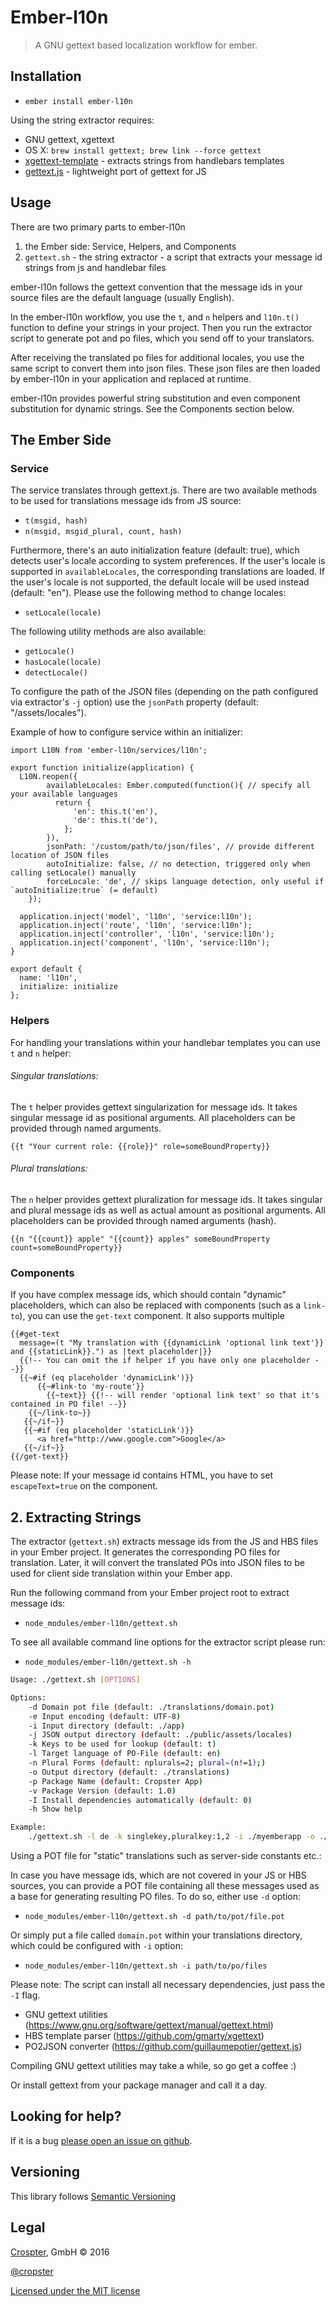 # Ember-l10n

> A GNU gettext based localization workflow for ember.

## Installation

* `ember install ember-l10n`

Using the string extractor requires:

* GNU gettext, xgettext
*  OS X: `brew install gettext; brew link --force gettext`
* [xgettext-template](https://www.npmjs.com/package/xgettext-template) - extracts strings from handlebars templates
* [gettext.js](https://www.npmjs.com/package/gettext.js) - lightweight port of gettext for JS

## Usage

There are two primary parts to ember-l10n

1. the Ember side: Service, Helpers, and Components
2. `gettext.sh` - the string extractor - a script that extracts your message id
   strings from js and handlebar files


ember-l10n follows the gettext convention that the message ids in your source files
are the default language (usually English).

In the ember-l10n workflow, you use the `t`, and `n` helpers and `l10n.t()`
function to define your strings in your project. Then you run the extractor script
to generate pot and po files, which you send off to your translators.

After receiving the translated po files for additional locales, you use the same script
to convert them into json files. These json files are then loaded by ember-l10n in your application
and replaced at runtime.

ember-l10n provides powerful string substitution and even component
substitution for dynamic strings. See the Components section below.


## The Ember Side

### Service

The  service translates through gettext.js. There are two available methods to
be used for translations message ids from JS source:

* `t(msgid, hash)`
* `n(msgid, msgid_plural, count, hash)`

Furthermore, there's an auto initialization feature (default: true), which
detects user's locale according to system preferences. If the user's locale is
supported in `availableLocales`, the corresponding translations are loaded. If
the user's locale is not supported, the default locale will be used instead
(default: "en"). Please use the following method to change locales:

* `setLocale(locale)` 

The following utility methods are also available:

* `getLocale()`
* `hasLocale(locale)`
* `detectLocale()`

To configure the path of the JSON files (depending on the path configured via
extractor's `-j` option) use the `jsonPath` property (default:
"/assets/locales").

Example of how to configure service within an initializer:

```
import L10N from 'ember-l10n/services/l10n';

export function initialize(application) {
  L10N.reopen({
        availableLocales: Ember.computed(function(){ // specify all your available languages
          return {
              'en': this.t('en'),
              'de': this.t('de'),
            };
        }),
        jsonPath: '/custom/path/to/json/files', // provide different location of JSON files
        autoInitialize: false, // no detection, triggered only when calling setLocale() manually
        forceLocale: 'de', // skips language detection, only useful if `autoInitialize:true` (= default)
    });

  application.inject('model', 'l10n', 'service:l10n');
  application.inject('route', 'l10n', 'service:l10n');
  application.inject('controller', 'l10n', 'service:l10n');
  application.inject('component', 'l10n', 'service:l10n');
}

export default {
  name: 'l10n',
  initialize: initialize
};
```


### Helpers

For handling your translations within your handlebar templates you can use `t`
and `n` helper:

###### Singular translations:

The `t` helper provides gettext singularization for message ids. It takes
singular message id as positional arguments. All placeholders can be provided
through named arguments.

```
{{t "Your current role: {{role}}" role=someBoundProperty}}
```

###### Plural translations:

The `n` helper provides gettext pluralization for message ids. It takes
singular and plural message ids as well as actual amount as positional
arguments. All placeholders can be provided through named arguments (hash).

```
{{n "{{count}} apple" "{{count}} apples" someBoundProperty count=someBoundProperty}}
```


### Components

If you have complex message ids, which should contain "dynamic" placeholders,
which can also be replaced with components (such as a `link-to`), you can use
the `get-text` component. It also supports multiple 

```
{{#get-text 
  message=(t "My translation with {{dynamicLink 'optional link text'}} and {{staticLink}}.") as |text placeholder|}}
  {{!-- You can omit the if helper if you have only one placeholder --}}
  {{~#if (eq placeholder 'dynamicLink')}}
      {{~#link-to 'my-route'}}
        {{~text}} {{!-- will render 'optional link text' so that it's contained in PO file! --}}
    {{~/link-to~}}
   {{~/if~}}
   {{~#if (eq placeholder 'staticLink')}}
      <a href="http://www.google.com">Google</a>
   {{~/if~}}
{{/get-text}}
```

Please note: If your message id contains HTML, you have to set
`escapeText=true` on the component.

## 2. Extracting Strings

The extractor (`gettext.sh`) extracts message ids from the JS and HBS files in
your Ember project. It generates the corresponding PO files for translation.
Later, it will convert the translated POs into JSON files to be used for client side
translation within your Ember app.

Run the following command from your Ember project root to extract message ids:

* `node_modules/ember-l10n/gettext.sh`

To see all available command line options for the extractor script please run:

* `node_modules/ember-l10n/gettext.sh -h`

```bash
Usage: ./gettext.sh [OPTIONS]

Options:
	-d Domain pot file (default: ./translations/domain.pot)
	-e Input encoding (default: UTF-8)
	-i Input directory (default: ./app)
	-j JSON output directory (default: ./public/assets/locales)
	-k Keys to be used for lookup (default: t)
	-l Target language of PO-File (default: en)
	-n Plural Forms (default: nplurals=2; plural=(n!=1);)
	-o Output directory (default: ./translations)
	-p Package Name (default: Cropster App)
	-v Package Version (default: 1.0)
	-I Install dependencies automatically (default: 0)
	-h Show help

Example:
	./gettext.sh -l de -k singlekey,pluralkey:1,2 -i ./myemberapp -o ./mypodirectory -j ./myjsondirectory -p "My Package" -v 1.0
```

Using a POT file for "static" translations such as server-side constants etc.:

In case you have message ids, which are not covered in your JS or HBS sources,
you can provide a POT file containing all these messages used as a base for
generating resulting PO files. To do so, either use `-d` option:

* `node_modules/ember-l10n/gettext.sh -d path/to/pot/file.pot`

Or simply put a file called `domain.pot` within your translations directory,
which could be configured with `-i` option:

* `node_modules/ember-l10n/gettext.sh -i path/to/po/files`

Please note: The script can install all necessary dependencies, just pass the `-I` flag.

* GNU gettext utilities (https://www.gnu.org/software/gettext/manual/gettext.html)
* HBS template parser (https://github.com/gmarty/xgettext)
* PO2JSON converter (https://github.com/guillaumepotier/gettext.js)

Compiling GNU gettext utilities may take a while, so go get a coffee :)

Or install gettext from your package manager and call it a day.

## Looking for help? ##

If it is a bug [please open an issue on github](https://github.com/cropster/ember-l10n/issues).

## Versioning ##

This library follows [Semantic Versioning](http://semver.org)

## Legal

[Crospter](https://cropster.com), GmbH &copy; 2016

[@cropster](http://twitter.com/cropster)

[Licensed under the MIT license](http://www.opensource.org/licenses/mit-license.php)
